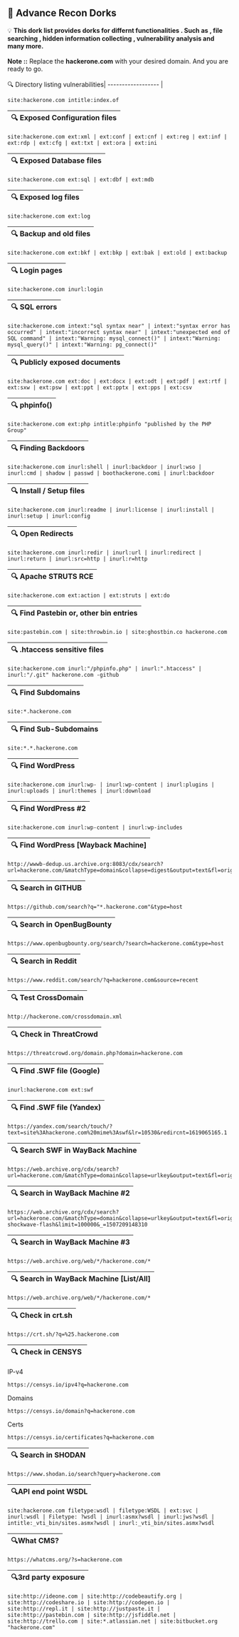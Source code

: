 ## 🚦 Advance Recon Dorks ##
💡 **This dork list provides dorks for differnt functionalities . Such as , file searching , hidden information collecting , vulnerability analysis and many more.**
<br><br>
<b>Note ::</b> Replace the <b>hackerone.com</b> with your desired domain. And you are ready to go.
<br><br>
🔍 Directory listing vulnerabilities|
------------------ | 
```
site:hackerone.com intitle:index.of
```

🔍 Exposed Configuration files|
------------------ | 
```
site:hackerone.com ext:xml | ext:conf | ext:cnf | ext:reg | ext:inf | ext:rdp | ext:cfg | ext:txt | ext:ora | ext:ini
```

🔍 Exposed Database files|
------------------ | 
```
site:hackerone.com ext:sql | ext:dbf | ext:mdb
```

🔍 Exposed log files|
------------------ | 
```
site:hackerone.com ext:log
```

🔍 Backup and old files|
------------------ | 
```
site:hackerone.com ext:bkf | ext:bkp | ext:bak | ext:old | ext:backup
```

🔍 Login pages|
------------------ | 
```
site:hackerone.com inurl:login
```

🔍 SQL errors|
------------------ | 
```
site:hackerone.com intext:"sql syntax near" | intext:"syntax error has occurred" | intext:"incorrect syntax near" | intext:"unexpected end of SQL command" | intext:"Warning: mysql_connect()" | intext:"Warning: mysql_query()" | intext:"Warning: pg_connect()"
```

🔍 Publicly exposed documents|
------------------ | 
```
site:hackerone.com ext:doc | ext:docx | ext:odt | ext:pdf | ext:rtf | ext:sxw | ext:psw | ext:ppt | ext:pptx | ext:pps | ext:csv
```

🔍 phpinfo()|
------------------ | 
```
site:hackerone.com ext:php intitle:phpinfo "published by the PHP Group"
```

🔍 Finding Backdoors|
------------------ | 
```
site:hackerone.com inurl:shell | inurl:backdoor | inurl:wso | inurl:cmd | shadow | passwd | boothackerone.comi | inurl:backdoor
```

🔍 Install / Setup files|
------------------ | 
```
site:hackerone.com inurl:readme | inurl:license | inurl:install | inurl:setup | inurl:config
```

🔍 Open Redirects|
------------------ | 
```
site:hackerone.com inurl:redir | inurl:url | inurl:redirect | inurl:return | inurl:src=http | inurl:r=http
```

🔍 Apache STRUTS RCE|
------------------ | 
```
site:hackerone.com ext:action | ext:struts | ext:do
```

🔍 Find Pastebin or, other bin entries|
------------------ | 
```
site:pastebin.com | site:throwbin.io | site:ghostbin.co hackerone.com
```

🔍 .htaccess sensitive files|
------------------ | 
```
site:hackerone.com inurl:"/phpinfo.php" | inurl:".htaccess" | inurl:"/.git" hackerone.com -github
```

🔍 Find Subdomains|
------------------ | 
```
site:*.hackerone.com
```

🔍 Find Sub-Subdomains|
------------------ | 
```
site:*.*.hackerone.com
```

🔍 Find WordPress|
------------------ | 
```
site:hackerone.com inurl:wp- | inurl:wp-content | inurl:plugins | inurl:uploads | inurl:themes | inurl:download
```

🔍 Find WordPress #2|
------------------ | 
```
site:hackerone.com inurl:wp-content | inurl:wp-includes
```

🔍 Find WordPress [Wayback Machine]|
------------------ | 
```
http://wwwb-dedup.us.archive.org:8083/cdx/search?url=hackerone.com/&matchType=domain&collapse=digest&output=text&fl=original,timestamp&filter=urlkey:.*wp[-].*&limit=1000000&xx=
```

🔍 Search in GITHUB|
------------------ | 
```
https://github.com/search?q="*.hackerone.com"&type=host
```

🔍 Search in OpenBugBounty|
------------------ | 
```
https://www.openbugbounty.org/search/?search=hackerone.com&type=host
```

🔍 Search in Reddit|
------------------ | 
```
https://www.reddit.com/search/?q=hackerone.com&source=recent
```

🔍 Test CrossDomain|
------------------ | 
```
http://hackerone.com/crossdomain.xml
```

🔍 Check in ThreatCrowd|
------------------ | 
```
https://threatcrowd.org/domain.php?domain=hackerone.com
```

🔍 Find .SWF file (Google)|
------------------ | 
```
inurl:hackerone.com ext:swf
```

🔍 Find .SWF file (Yandex)|
------------------ | 
```
https://yandex.com/search/touch/?text=site%3Ahackerone.com%20mime%3Aswf&lr=10530&redircnt=1619065165.1
```

🔍 Search SWF in WayBack Machine|
------------------ | 
```
https://web.archive.org/cdx/search?url=hackerone.com/&matchType=domain&collapse=urlkey&output=text&fl=original&filter=urlkey:.*swf&limit=100000&_=1507209148310
```

🔍 Search in WayBack Machine #2|
------------------ | 
```
https://web.archive.org/cdx/search?url=hackerone.com/&matchType=domain&collapse=urlkey&output=text&fl=original&filter=mimetype:application/x-shockwave-flash&limit=100000&_=1507209148310
```

🔍 Search in WayBack Machine #3|
------------------ | 
```
https://web.archive.org/web/*/hackerone.com/*
```

🔍 Search in WayBack Machine [List/All]|
------------------ | 
```
https://web.archive.org/web/*/hackerone.com/*
```

🔍 Check in crt.sh|
------------------ | 
```
https://crt.sh/?q=%25.hackerone.com
```

🔍 Check in CENSYS |
------------------ | 

IP-v4
```
https://censys.io/ipv4?q=hackerone.com
```
Domains
```
https://censys.io/domain?q=hackerone.com
```
Certs
```
https://censys.io/certificates?q=hackerone.com
```

🔍 Search in SHODAN|
------------------ | 
```
https://www.shodan.io/search?query=hackerone.com
```

🔍API end point WSDL|
------------------ |
```
site:hackerone.com filetype:wsdl | filetype:WSDL | ext:svc | inurl:wsdl | Filetype: ?wsdl | inurl:asmx?wsdl | inurl:jws?wsdl | intitle:_vti_bin/sites.asmx?wsdl | inurl:_vti_bin/sites.asmx?wsdl
```

🔍What CMS? |
----------------- |
```
https://whatcms.org/?s=hackerone.com
```

🔍3rd party exposure|
----------------- |
```
site:http://ideone.com | site:http://codebeautify.org | site:http://codeshare.io | site:http://codepen.io | site:http://repl.it | site:http://justpaste.it | site:http://pastebin.com | site:http://jsfiddle.net | site:http://trello.com | site:*.atlassian.net | site:bitbucket.org "hackerone.com"
```

